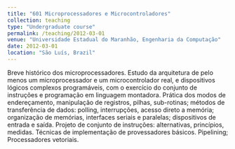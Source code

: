 ```yaml
---
title: "601 Microprocessadores e Microcontroladores"
collection: teaching
type: "Undergraduate course"
permalink: /teaching/2012-03-01
venue: "Universidade Estadual do Maranhão, Engenharia da Computação"
date: 2012-03-01
location: "São Luís, Brazil"
---
```


Breve histórico dos microprocessadores. Estudo da arquitetura de pelo menos um microprocessador e um microcontrolador real, e dispositivos lógicos complexos programáveis, com o exercício do conjunto de instruções e programação em linguagem montadora. Prática dos modos de endereçamento, manipulação de registros, pilhas, sub-rotinas; métodos de transferência de dados: polling, interrupções, acesso direto a memória; organização de memórias, interfaces seriais e paralelas; dispositivos de entrada e saída. Projeto de conjunto de instruções: alternativas, princípios, medidas. Técnicas de implementação de provessadores básicos. Pipelining; Processadores vetoriais.
